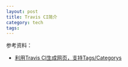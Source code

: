 ```yaml
---
layout: post
title: Travis CI简介
category: tech
tags: 
---
```



参考资料：

* [利用Travis CI生成网页，支持Tags/Categorys](http://yerl.cn/blog/use-travis-ci-generate-sites)